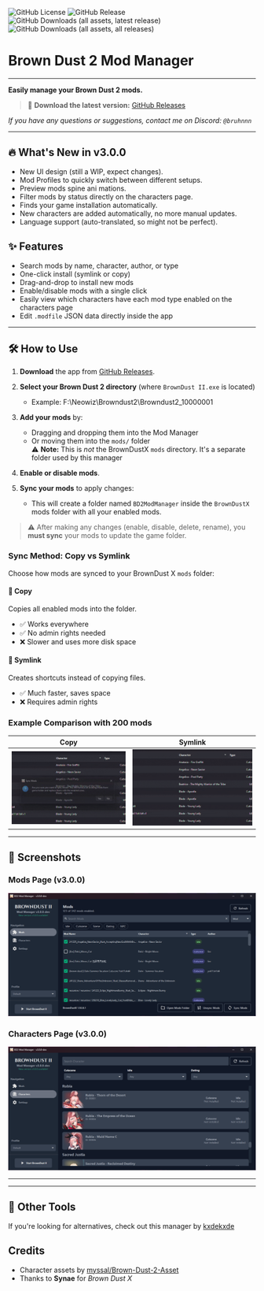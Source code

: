 ![GitHub License](https://img.shields.io/github/license/bruhnn/BD2ModManager)
![GitHub Release](https://img.shields.io/github/v/release/bruhnn/BD2ModManager)
![GitHub Downloads (all assets, latest release)](https://img.shields.io/github/downloads/bruhnn/BD2ModManager/latest/total)
![GitHub Downloads (all assets, all releases)](https://img.shields.io/github/downloads/bruhnn/BD2ModManager/total?label=Total%20downloads)

# Brown Dust 2 Mod Manager

---

**Easily manage your Brown Dust 2 mods.**

> 🎉 **Download the latest version:** [GitHub Releases](https://github.com/bruhnn/BD2ModManager/releases)

*If you have any questions or suggestions, contact me on Discord: `@bruhnnn`*

---
## 🔥 What's New in v3.0.0

- New UI design (still a WIP, expect changes).
- Mod Profiles to quickly switch between different setups.
- Preview mods spine ani   mations.
- Filter mods by status directly on the characters page.
- Finds your game installation automatically.
- New characters are added automatically, no more manual updates.
- Language support (auto-translated, so might not be perfect).

## ✨ Features

- Search mods by name, character, author, or type
- One-click install (symlink or copy)
- Drag-and-drop to install new mods
- Enable/disable mods with a single click
- Easily view which characters have each mod type enabled on the characters page
- Edit `.modfile` JSON data directly inside the app

---

## 🛠️ How to Use

1. **Download** the app from [GitHub Releases](https://github.com/bruhnn/BD2ModManager/releases).
2. **Select your Brown Dust 2 directory** (where `BrownDust II.exe` is located)
   - Example: F:\Neowiz\Browndust2\Browndust2_10000001
3. **Add your mods** by:
   - Dragging and dropping them into the Mod Manager  
   - Or moving them into the `mods/` folder  
     ⚠️ **Note:** This is *not* the BrownDustX `mods` directory. It's a separate folder used by this manager

4. **Enable or disable mods**.
5. **Sync your mods** to apply changes:
   - This will create a folder named `BD2ModManager` inside the `BrownDustX` mods folder with all your enabled mods.

> ⚠️ After making any changes (enable, disable, delete, rename), you **must sync** your mods to update the game folder.

### Sync Method: Copy vs Symlink

Choose how mods are synced to your BrownDust X `mods` folder:

#### 📁 Copy
Copies all enabled mods into the folder.

- ✅ Works everywhere
- ✅ No admin rights needed
- ❌ Slower and uses more disk space

#### 🔗 Symlink
Creates shortcuts instead of copying files.

- ✅ Much faster, saves space
- ❌ Requires admin rights


### Example Comparison with 200 mods

| Copy | Symlink |
|--------|-------|
| ![](./screenshots/sync_copy.gif) | ![](./screenshots/sync_symlink.gif) |


---

## 📸 Screenshots

### Mods Page (v3.0.0)
![Mods Page](./screenshots/mods_page_v3.png)

### Characters Page (v3.0.0)
![Characters Page](./screenshots/characters_page_v3.png)

---

---
## 🧰 Other Tools

If you're looking for alternatives, check out this manager by [kxdekxde](https://github.com/kxdekxde/browndust2-mod-manager)


## Credits

- Character assets by [myssal/Brown-Dust-2-Asset](https://github.com/myssal/Brown-Dust-2-Asset)
- Thanks to **Synae** for *Brown Dust X*

